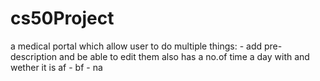 # cs50Project
a medical portal which allow user to do multiple things:  - add pre-description and be able to edit them also has a no.of time a day with and wether it is af - bf - na
